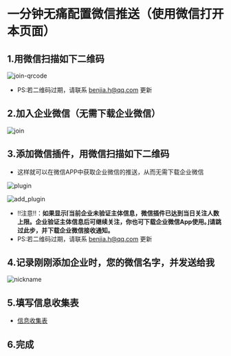 # 一分钟无痛配置微信推送（使用微信打开本页面）

## 1.用微信扫描如下二维码

![join-qrcode](res/join-qrcode.png)

- PS:若二维码过期，请联系 [benjia.h@qq.com](mailto:benjia.h@qq.com) 更新

## 2.加入企业微信（无需下载企业微信）

![join](res/join.png)

## 3.添加微信插件，用微信扫描如下二维码

- 这样就可以在微信APP中获取企业微信的推送，从而无需下载企业微信

![plugin](res/plugin.png)

![add_plugin](res/add_plugin.png)

- !!注意!!：**如果显示⌈当前企业未验证主体信息，微信插件已达到当日关注人数上限。企业验证主体信息后可继续关注，你也可下载企业微信App使用。⌋请跳过此步，并下载企业微信接收通知。**
- PS:若二维码过期，请联系 [benjia.h@qq.com](mailto:benjia.h@qq.com) 更新

## 4.记录刚刚添加企业时，您的微信名字，并发送给我

![nickname](res/nickname.jpg)

## 5.填写信息收集表

- [信息收集表](https://www.wjx.top/vj/rSWVRta.aspx)

## 6.完成
